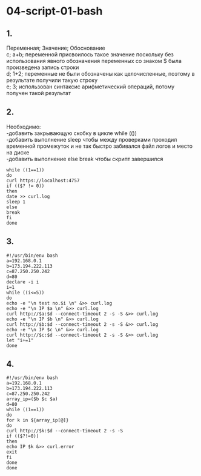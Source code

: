 # 04-script-01-bash

## 1.
Переменная; Значение; Обоснование  
c;	a+b;	переменной присвоилось такое значение поскольку без использования явного обозначения переменных со знаком $ была произведена запись строки  
d;	1+2;	переменные не были обозначены как целочисленные, поэтому в результате получили такую строку  
e;	3;	использован синтаксис арифметический операций, потому получен такой результат  

## 2.

Необходимо:  
-добавить закрывающую скобку в цикле while (())  
-добавить выполнение sleep чтобы между проверками проходил временной промежуток и не так быстро забивался файл логов и место на диске  
-добавить выполнение else break чтобы скрипт завершился  

    while ((1==1))
    do
    curl https://localhost:4757
    if (($? != 0))
    then
    date >> curl.log
    sleep 1
    else
    break
    fi
    done

## 3.

	#!/usr/bin/env bash
	a=192.168.0.1
	b=173.194.222.113
	c=87.250.250.242
	d=80
	declare -i i
	i=1
	while ((i<=5))
	do
	echo -e "\n test no.$i \n" &>> curl.log
	echo -e "\n IP $a \n" &>> curl.log
	curl http://$a:$d --connect-timeout 2 -s -S &>> curl.log
	echo -e "\n IP $b \n" &>> curl.log
	curl http://$b:$d --connect-timeout 2 -s -S &>> curl.log
	echo -e "\n IP $c \n" &>> curl.log
	curl http://$c:$d --connect-timeout 2 -s -S &>> curl.log
	let "i+=1"
	done

## 4.

	#!/usr/bin/env bash
	a=192.168.0.1
	b=173.194.222.113
	c=87.250.250.242
	array_ip=($b $c $a)
	d=80
	while ((1==1))
	do
	for k in ${array_ip[@]}
	do
	curl http://$k:$d --connect-timeout 2 -s -S
	if (($?!=0))
	then
	echo IP $k &>> curl.error
	exit
	fi
	done
	done
